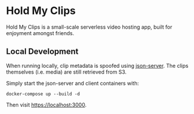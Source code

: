 # Hold My Clips

Hold My Clips is a small-scale serverless video hosting app, built for enjoyment amongst friends.


## Local Development

When running locally, clip metadata is spoofed using [json-server](https://www.npmjs.com/package/json-server). The clips themselves (i.e. media) are still retrieved from S3.

Simply start the json-server and client containers with:

```
docker-compose up --build -d
```

Then visit [https://localhost:3000](https://localhost:3000).
